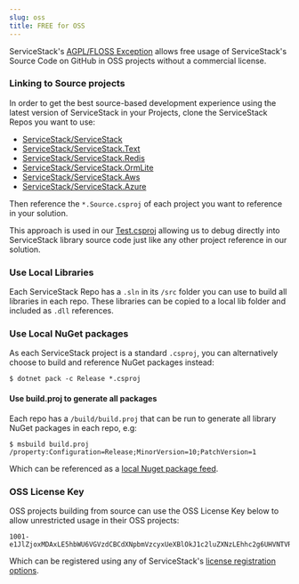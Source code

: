 ```yaml
---
slug: oss
title: FREE for OSS
---
```


ServiceStack's [AGPL/FLOSS Exception](https://github.com/ServiceStack/ServiceStack/blob/master/license.txt) allows free usage of ServiceStack's Source Code on GitHub in OSS projects without a commercial license.

### Linking to Source projects

In order to get the best source-based development experience using the latest version of ServiceStack in your Projects, clone the ServiceStack
Repos you want to use:

 - [ServiceStack/ServiceStack](https://github.com/ServiceStack/ServiceStack)
 - [ServiceStack/ServiceStack.Text](https://github.com/ServiceStack/ServiceStack.Text)
 - [ServiceStack/ServiceStack.Redis](https://github.com/ServiceStack/ServiceStack.Text)
 - [ServiceStack/ServiceStack.OrmLite](https://github.com/ServiceStack/ServiceStack.OrmLite)
 - [ServiceStack/ServiceStack.Aws](https://github.com/ServiceStack/ServiceStack.Aws)
 - [ServiceStack/ServiceStack.Azure](https://github.com/ServiceStack/ServiceStack.Azure)

Then reference the `*.Source.csproj` of each project you want to reference in your solution. 

This approach is used in our [Test.csproj](https://github.com/NetCoreApps/Test/blob/master/src/Test/Test.csproj) allowing us to debug directly into ServiceStack library source code just like any other project reference in our solution.

### Use Local Libraries

Each ServiceStack Repo has a `.sln` in its `/src` folder you can use to build all libraries in each repo. These libraries can be copied to a 
local lib folder and included as `.dll` references.

### Use Local NuGet packages

As each ServiceStack project is a standard `.csproj`, you can alternatively choose to build and reference NuGet packages instead:

    $ dotnet pack -c Release *.csproj

#### Use build.proj to generate all packages

Each repo has a `/build/build.proj` that can be run to generate all library NuGet packages in each repo, e.g:

    $ msbuild build.proj /property:Configuration=Release;MinorVersion=10;PatchVersion=1

Which can be referenced as a [local Nuget package feed](https://docs.microsoft.com/en-us/nuget/hosting-packages/local-feeds).

### OSS License Key

OSS projects building from source can use the OSS License Key below to allow unrestricted usage in their OSS projects:

```
1001-e1JlZjoxMDAxLE5hbWU6VGVzdCBCdXNpbmVzcyxUeXBlOkJ1c2luZXNzLEhhc2g6UHVNTVRPclhvT2ZIbjQ5MG5LZE1mUTd5RUMzQnBucTFEbTE3TDczVEF4QUNMT1FhNXJMOWkzVjFGL2ZkVTE3Q2pDNENqTkQyUktRWmhvUVBhYTBiekJGUUZ3ZE5aZHFDYm9hL3lydGlwUHI5K1JsaTBYbzNsUC85cjVJNHE5QVhldDN6QkE4aTlvdldrdTgyTk1relY2eis2dFFqTThYN2lmc0JveHgycFdjPSxFeHBpcnk6MjAxMy0wMS0wMX0=
```

Which can be registered using any of ServiceStack's [license registration options](https://servicestack.net/download#register).
